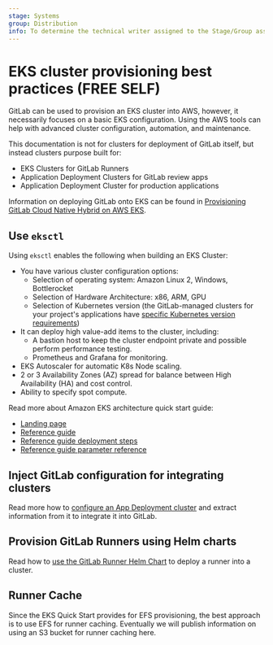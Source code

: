 ```yaml
---
stage: Systems
group: Distribution
info: To determine the technical writer assigned to the Stage/Group associated with this page, see https://about.gitlab.com/handbook/engineering/ux/technical-writing/#assignments
---
```


# EKS cluster provisioning best practices **(FREE SELF)**

GitLab can be used to provision an EKS cluster into AWS, however, it necessarily focuses on a basic EKS configuration. Using the AWS tools can help with advanced cluster configuration, automation, and maintenance.

This documentation is not for clusters for deployment of GitLab itself, but instead clusters purpose built for:

- EKS Clusters for GitLab Runners
- Application Deployment Clusters for GitLab review apps
- Application Deployment Cluster for production applications

Information on deploying GitLab onto EKS can be found in [Provisioning GitLab Cloud Native Hybrid on AWS EKS](gitlab_hybrid_on_aws.md).

## Use `eksctl`

Using `eksctl` enables the following when building an EKS Cluster:

- You have various cluster configuration options:
  - Selection of operating system: Amazon Linux 2, Windows, Bottlerocket
  - Selection of Hardware Architecture: x86, ARM, GPU
  - Selection of Kubernetes version (the GitLab-managed clusters for your project's applications have [specific Kubernetes version requirements](../../user/clusters/agent/index.md#supported-cluster-versions))
- It can deploy high value-add items to the cluster, including:
  - A bastion host to keep the cluster endpoint private and possible perform performance testing.
  - Prometheus and Grafana for monitoring.
- EKS Autoscaler for automatic K8s Node scaling.
- 2 or 3 Availability Zones (AZ) spread for balance between High Availability (HA) and cost control.
- Ability to specify spot compute.

Read more about Amazon EKS architecture quick start guide:

- [Landing page](https://aws.amazon.com/quickstart/architecture/amazon-eks/)
- [Reference guide](https://aws-quickstart.github.io/quickstart-amazon-eks/)
- [Reference guide deployment steps](https://aws-quickstart.github.io/quickstart-amazon-eks/#_deployment_steps)
- [Reference guide parameter reference](https://aws-quickstart.github.io/quickstart-amazon-eks/#_parameter_reference)

## Inject GitLab configuration for integrating clusters

Read more how to [configure an App Deployment cluster](../../user/project/clusters/add_existing_cluster.md) and extract information from it to integrate it into GitLab.

## Provision GitLab Runners using Helm charts

Read how to [use the GitLab Runner Helm Chart](https://docs.gitlab.com/runner/install/kubernetes.html) to deploy a runner into a cluster.

## Runner Cache

Since the EKS Quick Start provides for EFS provisioning, the best approach is to use EFS for runner caching. Eventually we will publish information on using an S3 bucket for runner caching here.
